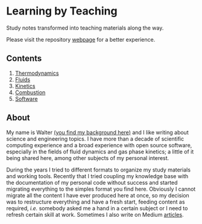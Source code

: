 # Learning by Teaching

Study notes transformed into teaching materials along the way.

Please visit the repository [webpage](https://wallytutor.github.io/learning-by-teaching/) for a better experience.

## Contents

1. [Thermodynamics](thermodynamics/README.md)
1. [Fluids](fluids/README.ms)
1. [Kinetics](kinetics/README.md)
1. [Combustion](combustion/README.md)
1. [Software](software/README.md)

## About

My name is Walter [(you find my background here)](curriculum/curriculum.pdf) and I like writing about science and engineering topics. I have more than a decade of scientific computing experience and a broad experience with open source software, especially in the fields of fluid dynamics and gas phase kinetics; a little of it being shared here, among other subjects of my personal interest.

During the years I tried to different formats to organize my study materials and working tools. Recently that I tried coupling my knowledge base with the documentation of my personal code without success and started migrating everything to the simples format you find here. Obviously I cannot migrate all the content I have ever produced here at once, so my decision was to restructure everything and have a fresh start, feeding content as required, *i.e.* somebody asked me a hand in a certain subject or I need to refresh certain skill at work. Sometimes I also write on Medium [articles](https://medium.com/@waltermateriais).
